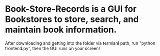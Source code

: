 # Book-Store-Records is a GUI for Bookstores to store, search, and maintain book information.

After downloading and getting into the folder via termianl path, run "python frontend.py", then the GUI runs on your screen!
